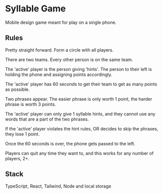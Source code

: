 # Syllable Game

Mobile design game meant for play on a single phone.

## Rules

Pretty straight forward. Form a circle with all players.

There are two teams. Every other person is on the same team.

The 'active' player is the person giving 'hints'. The person to their left is holding the phone and assigning points accordingly.

The 'active' player has 60 seconds to get their team to get as many points as possible. 

Two phrases appear. The easier phrase is only worth 1 point, the harder phrase is worth 3 points. 

The 'active' player can only give 1 syllable hints, and they cannot use any words that are a part of the two phrases.

If the 'active' player violates the hint rules, OR decides to skip the phrases, they lose 1 point.

Once the 60 seconds is over, the phone gets passed to the left.

Players can quit any time they want to, and this works for any number of players, 2+.

## Stack

TypeScript, React, Tailwind, Node and local storage
